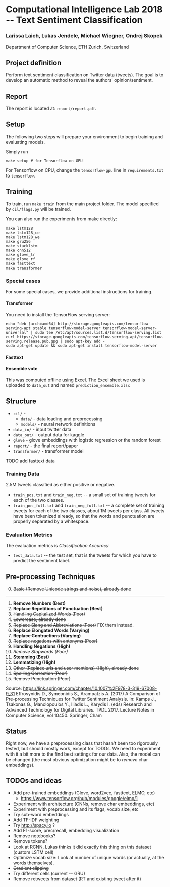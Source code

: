 # Computational Intelligence Lab 2018 -- Text Sentiment Classification
### Larissa Laich, Lukas Jendele, Michael Wiegner, Ondrej Skopek
Department of Computer Science, ETH Zurich, Switzerland

## Project definition

Perform text sentiment classification on Twitter data (tweets). The goal is to develop an automatic method to reveal the authors' opinion/sentiment.

## Report

The report is located at: `report/report.pdf`.

## Setup

The following two steps will prepare your environment to begin training and evaluating models.

Simply run

```
make setup # for Tensorflow on GPU
```

For Tensorflow on CPU, change the `tensorflow-gpu` line in `requirements.txt` to `tensorflow`.

## Training

To train, run `make train` from the main project folder.
The model specified by `cil/flags.py` will be trained.

You can also run the experiments from make directly:

```
make lstm128
make lstm128_ce
make lstm128_we
make gru256
make stacklstm
make cnn512
make glove_lr
make glove_rf
make fasttext
make transformer
```

### Special cases

For some special cases, we provide additional instructions for training.

#### Transformer

You need to install the TensorFlow serving server:

```
echo "deb [arch=amd64] http://storage.googleapis.com/tensorflow-serving-apt stable tensorflow-model-server tensorflow-model-server-universal" | sudo tee /etc/apt/sources.list.d/tensorflow-serving.list
curl https://storage.googleapis.com/tensorflow-serving-apt/tensorflow-serving.release.pub.gpg | sudo apt-key add -
sudo apt-get update && sudo apt-get install tensorflow-model-server
```


#### Fasttext



#### Ensemble vote
This was computed offline using Excel. The Excel sheet we used is uploaded to `data_out` and named `prediction_ensemble.xlsx`



## Structure
* `cil/` - 
    * `data/` - data loading and preprocessing
    * `models/` - neural network definitions
* `data_in/` - input twitter data
* `data_out/` - output data for kaggle
* `glove` - glove embeddings with logistic regression or the random forest
* `report/` - the final report/paper
* `transformer/` - transformer model

TODO add fasttext data


### Training Data
2.5M tweets classified as either positive or negative.
* `train_pos.txt` and `train_neg.txt` -- a small set of training tweets for each of the two classes.
* `train_pos_full.txt` and `train_neg_full.txt` -- a complete set of training tweets for each of the two classes, about 1M tweets per class.
All tweets have been tokenized already, so that the words and punctuation are properly separated by a whitespace.

 
### Evaluation Metrics
The evaluation metrics is *Classification Accuracy*
* `test_data.txt` -- the test set, that is the tweets for which you have to predict the sentiment label.


## Pre-processing Techniques


0.	~~Basic (Remove Unicode strings and noise), already done~~

---

1.	**Remove Numbers (Best)**
2.	**Replace Repetitions of Punctuation (Best)**
3.	~~Handling Capitalized Words (Poor)~~
4.	~~Lowercase, already done~~
5.	~~Replace Slang and Abbreviations (Poor)~~ FIX them instead.
6.	**Replace Elongated Words (Varying)**
7.	~~**Replace Contractions (Varying)**~~
8.	~~Replace negations with antonyms (Poor)~~
9.	**Handling Negations (High)**
10.	*Remove Stopwords (Poor)*
11.	**Stemming (Best)**
12.	**Lemmatizing (High)**
13.	~~Other (Replace urls and user mentions) (High), already done~~
14.	~~Spelling Correction (Poor)~~
15.	~~Remove Punctuation (Poor)~~


Source: https://link.springer.com/chapter/10.1007%2F978-3-319-67008-9_31 Effrosynidis D., Symeonidis S., Arampatzis A. (2017) A Comparison of Pre-processing Techniques for Twitter Sentiment Analysis. In: Kamps J., Tsakonas G., Manolopoulos Y., Iliadis L., Karydis I. (eds) Research and Advanced Technology for Digital Libraries. TPDL 2017. Lecture Notes in Computer Science, vol 10450. Springer, Cham

## Status

Right now, we have a preprocessing class that hasn't been too rigorously tested, but should mostly work, except for TODOs.
We need to experiment with it a bit more to the find best settings for our data. Also, the model can be changed (the most obvious optimization might be to *remove* char embeddings).

## TODOs and ideas

* Add pre-trained embeddings (Glove, word2vec, fasttext, ELMO, etc)
  * https://www.tensorflow.org/hub/modules/google/elmo/1
* Experiment with architecture (CNNs, remove char embeddings, etc)
* Experiment with preprocessing and its flags, vocab size, etc
* Try sub-word embeddings
* Add TF-IDF weighting 
* Try http://spacy.io ?
* Add F1-score, prec/recall, embedding visualization
* Remove notebooks?
* Remove <URL> tokens?
* Look at RCNN, Lukas thinks it did exactly this thing on this dataset (custom LSTM cell)
* Optimize vocab size: Look at number of unique words (or actually, at the words themselves).
* ~~Gradient clipping~~
* Try different cells (current -- GRU)
* Remove retweets from dataset (RT and existing tweet after it)
